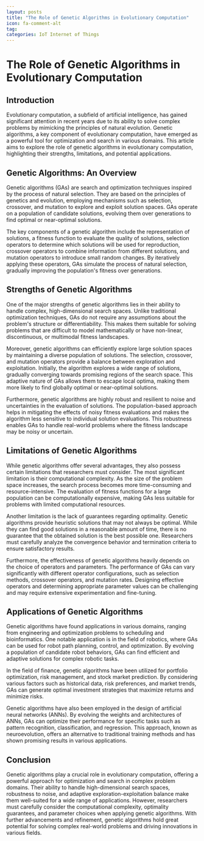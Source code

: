 ```yaml
---
layout: posts
title: "The Role of Genetic Algorithms in Evolutionary Computation"
icon: fa-comment-alt
tag:      
categories: IoT Internet of Things
---
```



# The Role of Genetic Algorithms in Evolutionary Computation

## Introduction

Evolutionary computation, a subfield of artificial intelligence, has gained significant attention in recent years due to its ability to solve complex problems by mimicking the principles of natural evolution. Genetic algorithms, a key component of evolutionary computation, have emerged as a powerful tool for optimization and search in various domains. This article aims to explore the role of genetic algorithms in evolutionary computation, highlighting their strengths, limitations, and potential applications.

## Genetic Algorithms: An Overview

Genetic algorithms (GAs) are search and optimization techniques inspired by the process of natural selection. They are based on the principles of genetics and evolution, employing mechanisms such as selection, crossover, and mutation to explore and exploit solution spaces. GAs operate on a population of candidate solutions, evolving them over generations to find optimal or near-optimal solutions.

The key components of a genetic algorithm include the representation of solutions, a fitness function to evaluate the quality of solutions, selection operators to determine which solutions will be used for reproduction, crossover operators to combine information from different solutions, and mutation operators to introduce small random changes. By iteratively applying these operators, GAs simulate the process of natural selection, gradually improving the population's fitness over generations.

## Strengths of Genetic Algorithms

One of the major strengths of genetic algorithms lies in their ability to handle complex, high-dimensional search spaces. Unlike traditional optimization techniques, GAs do not require any assumptions about the problem's structure or differentiability. This makes them suitable for solving problems that are difficult to model mathematically or have non-linear, discontinuous, or multimodal fitness landscapes.

Moreover, genetic algorithms can efficiently explore large solution spaces by maintaining a diverse population of solutions. The selection, crossover, and mutation operators provide a balance between exploration and exploitation. Initially, the algorithm explores a wide range of solutions, gradually converging towards promising regions of the search space. This adaptive nature of GAs allows them to escape local optima, making them more likely to find globally optimal or near-optimal solutions.

Furthermore, genetic algorithms are highly robust and resilient to noise and uncertainties in the evaluation of solutions. The population-based approach helps in mitigating the effects of noisy fitness evaluations and makes the algorithm less sensitive to individual solution evaluations. This robustness enables GAs to handle real-world problems where the fitness landscape may be noisy or uncertain.

## Limitations of Genetic Algorithms

While genetic algorithms offer several advantages, they also possess certain limitations that researchers must consider. The most significant limitation is their computational complexity. As the size of the problem space increases, the search process becomes more time-consuming and resource-intensive. The evaluation of fitness functions for a large population can be computationally expensive, making GAs less suitable for problems with limited computational resources.

Another limitation is the lack of guarantees regarding optimality. Genetic algorithms provide heuristic solutions that may not always be optimal. While they can find good solutions in a reasonable amount of time, there is no guarantee that the obtained solution is the best possible one. Researchers must carefully analyze the convergence behavior and termination criteria to ensure satisfactory results.

Furthermore, the effectiveness of genetic algorithms heavily depends on the choice of operators and parameters. The performance of GAs can vary significantly with different operator configurations, such as selection methods, crossover operators, and mutation rates. Designing effective operators and determining appropriate parameter values can be challenging and may require extensive experimentation and fine-tuning.

## Applications of Genetic Algorithms

Genetic algorithms have found applications in various domains, ranging from engineering and optimization problems to scheduling and bioinformatics. One notable application is in the field of robotics, where GAs can be used for robot path planning, control, and optimization. By evolving a population of candidate robot behaviors, GAs can find efficient and adaptive solutions for complex robotic tasks.

In the field of finance, genetic algorithms have been utilized for portfolio optimization, risk management, and stock market prediction. By considering various factors such as historical data, risk preferences, and market trends, GAs can generate optimal investment strategies that maximize returns and minimize risks.

Genetic algorithms have also been employed in the design of artificial neural networks (ANNs). By evolving the weights and architectures of ANNs, GAs can optimize their performance for specific tasks such as pattern recognition, classification, and regression. This approach, known as neuroevolution, offers an alternative to traditional training methods and has shown promising results in various applications.

## Conclusion

Genetic algorithms play a crucial role in evolutionary computation, offering a powerful approach for optimization and search in complex problem domains. Their ability to handle high-dimensional search spaces, robustness to noise, and adaptive exploration-exploitation balance make them well-suited for a wide range of applications. However, researchers must carefully consider the computational complexity, optimality guarantees, and parameter choices when applying genetic algorithms. With further advancements and refinement, genetic algorithms hold great potential for solving complex real-world problems and driving innovations in various fields.